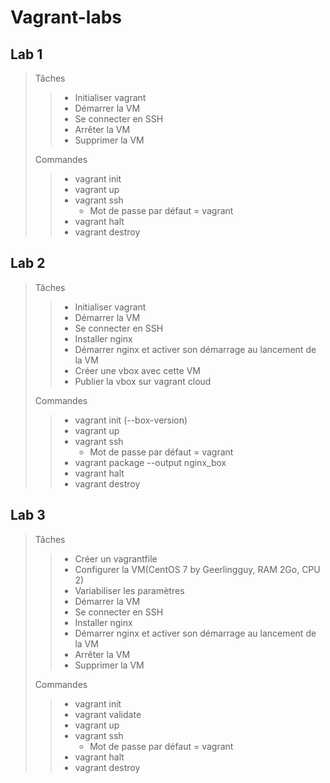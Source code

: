 # Vagrant-labs
## Lab 1
> Tâches
>
>> - Initialiser vagrant
>> - Démarrer la VM
>> - Se connecter en SSH
>> - Arrêter la VM
>> - Supprimer la VM
>
>Commandes 
>
>> - vagrant init
>> - vagrant up
>> - vagrant ssh
>>      - Mot de passe par défaut = vagrant
>> - vagrant halt
>> - vagrant destroy

## Lab 2
> Tâches
>
>> - Initialiser vagrant
>> - Démarrer la VM
>> - Se connecter en SSH
>> - Installer nginx
>> - Démarrer nginx et activer son démarrage au lancement de la VM
>> - Créer une vbox avec cette VM
>> - Publier la vbox sur vagrant cloud
>
>Commandes 
>
>> - vagrant init (--box-version)
>> - vagrant up
>> - vagrant ssh
>>      - Mot de passe par défaut = vagrant
>>  - vagrant package --output nginx_box
>> - vagrant halt
>> - vagrant destroy

## Lab 3
> Tâches
>
>> - Créer un vagrantfile
>> - Configurer la VM(CentOS 7 by Geerlingguy, RAM 2Go, CPU 2)
>> - Variabiliser les paramètres
>> - Démarrer la VM
>> - Se connecter en SSH
>> - Installer nginx
>> - Démarrer nginx et activer son démarrage au lancement de la VM
>> - Arrêter la VM
>> - Supprimer la VM
>
>Commandes 
>
>> - vagrant init
>> - vagrant validate
>> - vagrant up
>> - vagrant ssh
>>      - Mot de passe par défaut = vagrant
>> - vagrant halt
>> - vagrant destroy